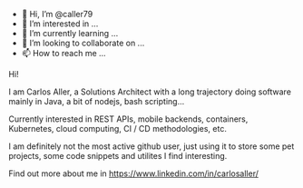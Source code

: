 - 👋 Hi, I’m @caller79
- 👀 I’m interested in ...
- 🌱 I’m currently learning ...
- 💞️ I’m looking to collaborate on ...
- 📫 How to reach me ...

<!---
caller79/caller79 is a ✨ special ✨ repository because its `README.md` (this file) appears on your GitHub profile.
You can click the Preview link to take a look at your changes.
--->

Hi!

I am Carlos Aller, a Solutions Architect with a long trajectory doing software mainly in Java, a bit of nodejs, bash scripting...  

Currently interested in REST APIs, mobile backends, containers, Kubernetes, cloud computing, CI / CD methodologies, etc.

I am definitely not the most active github user, just using it to store some pet projects, some code snippets and utilites I find interesting. 

Find out more about me in https://www.linkedin.com/in/carlosaller/
